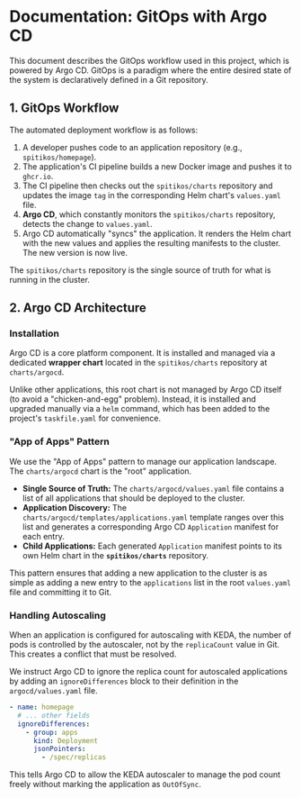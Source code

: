 # Documentation: GitOps with Argo CD

This document describes the GitOps workflow used in this project, which is powered by Argo CD. GitOps is a paradigm where the entire desired state of the system is declaratively defined in a Git repository.

## 1. GitOps Workflow

The automated deployment workflow is as follows:

1.  A developer pushes code to an application repository (e.g., `spitikos/homepage`).
2.  The application's CI pipeline builds a new Docker image and pushes it to `ghcr.io`.
3.  The CI pipeline then checks out the `spitikos/charts` repository and updates the image `tag` in the corresponding Helm chart's `values.yaml` file.
4.  **Argo CD**, which constantly monitors the `spitikos/charts` repository, detects the change to `values.yaml`.
5.  Argo CD automatically "syncs" the application. It renders the Helm chart with the new values and applies the resulting manifests to the cluster. The new version is now live.

The `spitikos/charts` repository is the single source of truth for what is running in the cluster.

## 2. Argo CD Architecture

### Installation

Argo CD is a core platform component. It is installed and managed via a dedicated **wrapper chart** located in the `spitikos/charts` repository at `charts/argocd`.

Unlike other applications, this root chart is not managed by Argo CD itself (to avoid a "chicken-and-egg" problem). Instead, it is installed and upgraded manually via a `helm` command, which has been added to the project's `taskfile.yaml` for convenience.

### "App of Apps" Pattern

We use the "App of Apps" pattern to manage our application landscape. The `charts/argocd` chart is the "root" application.

- **Single Source of Truth:** The `charts/argocd/values.yaml` file contains a list of all applications that should be deployed to the cluster.
- **Application Discovery:** The `charts/argocd/templates/applications.yaml` template ranges over this list and generates a corresponding Argo CD `Application` manifest for each entry.
- **Child Applications:** Each generated `Application` manifest points to its own Helm chart in the **`spitikos/charts`** repository.

This pattern ensures that adding a new application to the cluster is as simple as adding a new entry to the `applications` list in the root `values.yaml` file and committing it to Git.

### Handling Autoscaling

When an application is configured for autoscaling with KEDA, the number of pods is controlled by the autoscaler, not by the `replicaCount` value in Git. This creates a conflict that must be resolved.

We instruct Argo CD to ignore the replica count for autoscaled applications by adding an `ignoreDifferences` block to their definition in the `argocd/values.yaml` file.

```yaml
- name: homepage
  # ... other fields
  ignoreDifferences:
    - group: apps
      kind: Deployment
      jsonPointers:
        - /spec/replicas
```

This tells Argo CD to allow the KEDA autoscaler to manage the pod count freely without marking the application as `OutOfSync`.